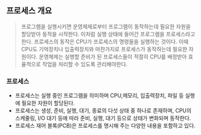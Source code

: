 ## 프로세스 개요 
> 프로그램을 실행시키면 운영체제로부터 프로그램이 동작하는데 필요한 자원을 할당받아 동작을 시작한다.
> 이처럼 실행 상태에 들어간 프로그램을 프로세스라고 한다.
> 프로세스의 동작은 CPU가 프로세스의 명령들을 실행하는 것이다. 
> 이때 CPU도 기억장치나 입출력장치와 마찬가지로 프로세스가 동작하는데 필요한 자원이다. 
> 운영체제는 실행할 준비가 된 프로세스들이 적절히 CPU를 배정받아 효율적으로 작업을 처리할 수 있도록 관리해야한다. 

### 프로세스
- 프로세스는 실행 중인 프로그램을 의미하며 CPU,메모리, 입출력장치, 파일 등 실행에 필요한 자원이 할당된다. 
- 프로세스는 생성, 준비, 실행, 대기, 종료의 다섯 상태 중 하나로 존재하며, CPU의 스케줄링, I/O 대기 등에 따라 준비, 실행, 대기 등으로 상태가 변화되며 동작한다. 
- 프로세스 재어 블록(PCB)은 프로세스를 명시해 주는 다양한 내용을 포함하고 있다.

